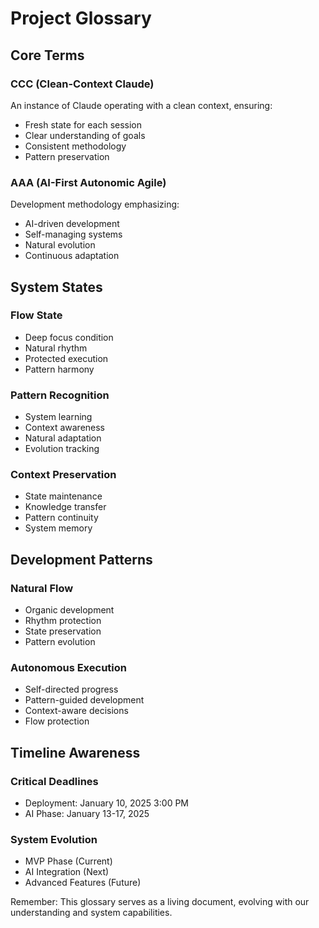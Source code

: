 # Project Glossary

## Core Terms

### CCC (Clean-Context Claude)
An instance of Claude operating with a clean context, ensuring:
- Fresh state for each session
- Clear understanding of goals
- Consistent methodology
- Pattern preservation

### AAA (AI-First Autonomic Agile)
Development methodology emphasizing:
- AI-driven development
- Self-managing systems
- Natural evolution
- Continuous adaptation

## System States

### Flow State
- Deep focus condition
- Natural rhythm
- Protected execution
- Pattern harmony

### Pattern Recognition
- System learning
- Context awareness
- Natural adaptation
- Evolution tracking

### Context Preservation
- State maintenance
- Knowledge transfer
- Pattern continuity
- System memory

## Development Patterns

### Natural Flow
- Organic development
- Rhythm protection
- State preservation
- Pattern evolution

### Autonomous Execution
- Self-directed progress
- Pattern-guided development
- Context-aware decisions
- Flow protection

## Timeline Awareness

### Critical Deadlines
- Deployment: January 10, 2025 3:00 PM
- AI Phase: January 13-17, 2025

### System Evolution
- MVP Phase (Current)
- AI Integration (Next)
- Advanced Features (Future)

Remember: This glossary serves as a living document, evolving with our understanding and system capabilities. 